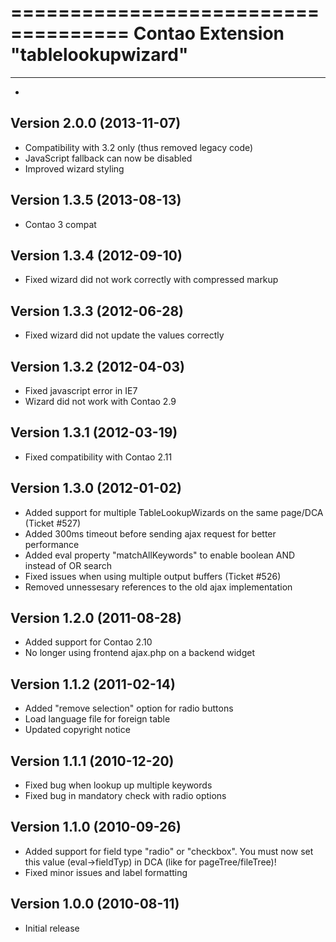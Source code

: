 ====================================
Contao Extension "tablelookupwizard"
====================================

--------------------------
-
Version 2.0.0 (2013-11-07)
--------------------------
- Compatibility with 3.2 only (thus removed legacy code)
- JavaScript fallback can now be disabled
- Improved wizard styling


Version 1.3.5 (2013-08-13)
--------------------------
- Contao 3 compat

Version 1.3.4 (2012-09-10)
--------------------------
- Fixed wizard did not work correctly with compressed markup

Version 1.3.3 (2012-06-28)
--------------------------
- Fixed wizard did not update the values correctly

Version 1.3.2 (2012-04-03)
--------------------------
- Fixed javascript error in IE7
- Wizard did not work with Contao 2.9

Version 1.3.1 (2012-03-19)
--------------------------
- Fixed compatibility with Contao 2.11

Version 1.3.0 (2012-01-02)
--------------------------
- Added support for multiple TableLookupWizards on the same page/DCA (Ticket #527)
- Added 300ms timeout before sending ajax request for better performance
- Added eval property "matchAllKeywords" to enable boolean AND instead of OR search
- Fixed issues when using multiple output buffers (Ticket #526)
- Removed unnessesary references to the old ajax implementation

Version 1.2.0 (2011-08-28)
--------------------------
- Added support for Contao 2.10
- No longer using frontend ajax.php on a backend widget

Version 1.1.2 (2011-02-14)
--------------------------
- Added "remove selection" option for radio buttons
- Load language file for foreign table
- Updated copyright notice

Version 1.1.1 (2010-12-20)
--------------------------
- Fixed bug when lookup up multiple keywords
- Fixed bug in mandatory check with radio options

Version 1.1.0 (2010-09-26)
--------------------------
- Added support for field type "radio" or "checkbox". You must now set this value (eval->fieldTyp) in DCA (like for pageTree/fileTree)!
- Fixed minor issues and label formatting

Version 1.0.0 (2010-08-11)
--------------------------
- Initial release
